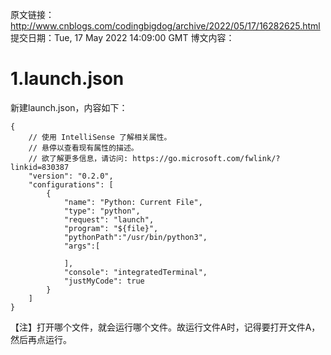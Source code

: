 原文链接：http://www.cnblogs.com/codingbigdog/archive/2022/05/17/16282625.html
提交日期：Tue, 17 May 2022 14:09:00 GMT
博文内容：
# 1.launch.json
新建launch.json，内容如下：

```
{
    // 使用 IntelliSense 了解相关属性。 
    // 悬停以查看现有属性的描述。
    // 欲了解更多信息，请访问: https://go.microsoft.com/fwlink/?linkid=830387
    "version": "0.2.0",
    "configurations": [
        {
            "name": "Python: Current File",
            "type": "python",
            "request": "launch",
            "program": "${file}",
            "pythonPath":"/usr/bin/python3",
            "args":[
                
            ],
            "console": "integratedTerminal",
            "justMyCode": true
        }
    ]
}

```
【注】打开哪个文件，就会运行哪个文件。故运行文件A时，记得要打开文件A，然后再点运行。
